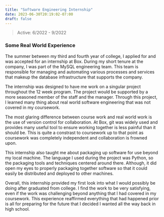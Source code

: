 ```yaml
---
title: "Software Engineering Internship"
date: 2023-06-30T20:19:02-07:00
draft: false
---
```


> Active: 6/2022 - 9/2022

### Some Real World Experience

The summer between my third and fourth year of college, I applied for and was accepted for an internship at Box. During my short tenure at the company, I was part of the MySQL engineering team. This team is responsible for managing and automating various processes and services that makeup the database infrastructure that supports the company.

The internship was designed to have me work on a singular project throughout the 12 week program. The project would be supported by a more seasoned member of the staff and the manager. Through this project, I learned many thing about real world software engineering that was not covered in my coursework.

The most glaring difference between course work and real world work is the use of version control for collaboration. At Box, git was widely used and provides many useful tool to ensure working together is less painful than it should be. This is quite a constrast to coursework up to that point as coursework was completely independent and collaboration is frowned upon.

This internship also taught me about packaging up software for use beyond my local machine. The language I used during the project was Python, so the packaging tools and techniques centered around there. Although, it did open my eyes to properly packaging together software so that it could easily be distributed and deployed to other machines.

Overall, this internship provided my first look into what I would possibly be doing after graduated from college. I find the work to be very satisfying, even if the work was challenging beyond anything that I had covered in my coursework. This experience reaffirmed everything that had happened prior is all for preparing for the future that I decided I wanted all the way back in high school.
